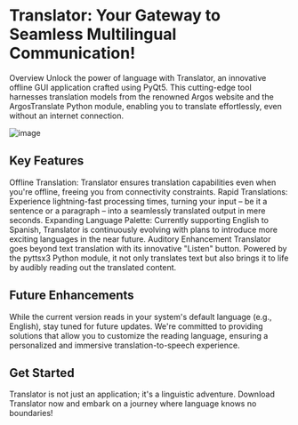 # Translator: Your Gateway to Seamless Multilingual Communication!
Overview
Unlock the power of language with Translator, an innovative offline GUI application crafted using PyQt5. This cutting-edge tool harnesses translation models from the renowned Argos website and the ArgosTranslate Python module, enabling you to translate effortlessly, even without an internet connection.

![image](https://github.com/mihai-ciorobitca/Translator/assets/146944097/0f43729b-765d-4fb0-8d5b-6fb32bd8ea25)

## Key Features
Offline Translation: Translator ensures translation capabilities even when you're offline, freeing you from connectivity constraints.
Rapid Translations: Experience lightning-fast processing times, turning your input – be it a sentence or a paragraph – into a seamlessly translated output in mere seconds.
Expanding Language Palette: Currently supporting English to Spanish, Translator is continuously evolving with plans to introduce more exciting languages in the near future.
Auditory Enhancement
Translator goes beyond text translation with its innovative "Listen" button. Powered by the pyttsx3 Python module, it not only translates text but also brings it to life by audibly reading out the translated content.

## Future Enhancements
While the current version reads in your system's default language (e.g., English), stay tuned for future updates. We're committed to providing solutions that allow you to customize the reading language, ensuring a personalized and immersive translation-to-speech experience.

## Get Started
Translator is not just an application; it's a linguistic adventure. Download Translator now and embark on a journey where language knows no boundaries!
